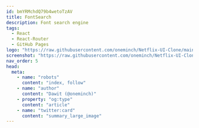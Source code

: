 ```yaml
---
id: bmYRMchdQ79b4wetoTzAV
title: FontSearch
description: Font search engine
tags:
  - React
  - React-Router
  - GitHub Pages
logo: "https://raw.githubusercontent.com/oneminch/Netflix-UI-Clone/main/public/logo.png"
screenshot: "https://raw.githubusercontent.com/oneminch/Netflix-UI-Clone/main/public/screenshot.png"
nav_order: 5
head:
  meta:
    - name: "robots"
      content: "index, follow"
    - name: "author"
      content: "Dawit (@oneminch)"
    - property: "og:type"
      content: "article"
    - name: "twitter:card"
      content: "summary_large_image"
---
```


<!--
Title
Short Desc
Logo
Long Desc / Overview
Screenshot
navOrder
Tags
 -->
